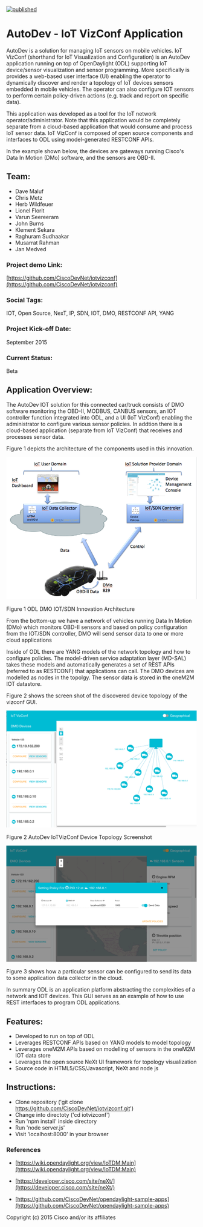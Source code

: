 [![published](https://static.production.devnetcloud.com/codeexchange/assets/images/devnet-published.svg)](https://developer.cisco.com/codeexchange/github/repo/CiscoDevNet/iotvizconf)

# AutoDev - IoT VizConf Application

AutoDev is a solution for managing IoT sensors on mobile vehicles. IoT VizConf (shorthand for IoT Visualization and Configuration) is an AutoDev application running on top of OpenDaylight (ODL) supporting IoT device/sensor visualization and sensor programming. More specifically is provides a web-based user interface (UI) enabling the operator to dynamically discover and render a topology of IoT devices sensors embedded in mobile vehicles. The operator can also configure IOT sensors to perform certain policy-driven actions (e.g. track and report on specific data).

This application was developed as a tool for the IoT network operator/administrator. Note that this application would be completely separate from a cloud-based application that would consume and process IoT sensor data. IoT VizConf is composed of open source components and interfaces to ODL using model-generated RESTCONF APIs.

In the example shown below, the devices are gateways running Cisco's Data In Motion (DMo) software, and the sensors are OBD-II.

## Team:

- Dave Maluf
- Chris Metz
- Herb Wildfeuer
- Lionel Florit
- Varun Seereeram
- John Burns
- Klement Sekara
- Raghuram Sudhaakar
- Musarrat Rahman
- Jan Medved

### Project demo Link:

[https://github.com/CiscoDevNet/iotvizconf](https://github.com/CiscoDevNet/iotvizconf)

### Social Tags:

IOT, Open Source, NexT, IP, SDN, IOT, DMO, RESTCONF API, YANG

### Project Kick-off Date:

September 2015

### Current Status:

Beta

## Application Overview:

The AutoDev IOT solution for this connected car/truck consists of DMO software monitoring the OBD-II, MODBUS, CANBUS sensors, an IOT controller function integrated into ODL, and a UI (IoT VizConf) enabling the administrator to configure various sensor policies. In addtion there is a cloud-based application (separate from IoT VizConf) that receives and processes sensor data.

Figure 1 depicts the architecture of the components used in this innovation.

![](media/image1.png)

 Figure 1 ODL DMO IOT/SDN Innovation Architecture


From the bottom-up we have a network of vehicles running Data In Motion (DMo) which monitors OBD-II sensors and based on policy configuration from the IOT/SDN controller, DMO will send  sensor data to one or more cloud applications

Inside of ODL there are YANG models of the network topology and how to configure policies. The model-driven service adaptation layer (MD-SAL) takes these models and automatically generates a set of REST APIs (referred to as RESTCONF) that applications can call. The DMO devices are modelled as nodes in the topolgy.  The sensor data is stored in the oneM2M IOT datastore.

Figure 2 shows the screen shot of the discovered device topology of the vizconf GUI.


![](media/image2.png)

Figure 2 AutoDev IoTVizConf Device Topology Screenshot

![](media/image3.png)

Figure 3 shows how a particular sensor can be configured to send its data to some application data collector in the cloud.

In summary ODL is an application platform abstracting the complexities of a network and IOT devices.  This GUI serves as an example of how to use REST interfaces to program ODL applications.

## Features:

- Developed to run on top of ODL
- Leverages RESTCONF APIs based on YANG models to model topology
- Leverages oneM2M APIs based on modelling of sensors in the oneM2M IOT data store
- Leverages the open source NeXt UI framework for topology visualization
- Source code in HTML5/CSS/Javascript, NeXt and node js

## Instructions:

- Clone repository ('git clone https://github.com/CiscoDevNet/iotvizconf.git')
- Change into directoty ('cd iotvizconf')
- Run 'npm install' inside directory
- Run 'node server.js'
- Visit 'localhost:8000' in your browser

### References

- [https://wiki.opendaylight.org/view/IoTDM:Main](https://wiki.opendaylight.org/view/IoTDM:Main)

- [https://developer.cisco.com/site/neXt/](https://developer.cisco.com/site/neXt/)

- [https://github.com/CiscoDevNet/opendaylight-sample-apps](https://github.com/CiscoDevNet/opendaylight-sample-apps)

Copyright (c) 2015 Cisco and/or its affiliates

